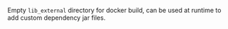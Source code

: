 Empty `lib_external` directory for docker build, can be used at runtime to add custom dependency jar files.